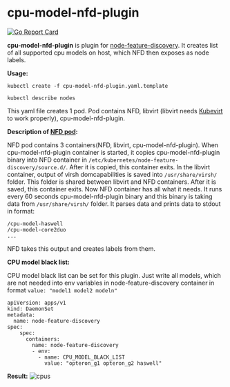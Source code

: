 # cpu-model-nfd-plugin

[![Go Report Card](https://goreportcard.com/badge/github.com/ksimon1/cpu-model-nfd-plugin)](https://goreportcard.com/report/github.com/ksimon1/cpu-model-nfd-plugin)

**cpu-model-nfd-plugin** is plugin for [node-feature-discovery](https://github.com/kubernetes-sigs/node-feature-discovery). It creates list of all supported cpu models on host, which NFD then exposes as node labels.

**Usage:**
```
kubectl create -f cpu-model-nfd-plugin.yaml.template

kubectl describe nodes
```

This yaml file creates 1 pod. Pod contains NFD, libvirt (libvirt needs [Kubevirt](http://kubevirt.io/) to work properly), cpu-model-nfd-plugin.

**Description of [NFD pod](https://github.com/ksimon1/cpu-model-nfd-plugin/blob/master/cpu-model-nfd-plugin.yaml.template#L63):**

NFD pod contains 3 containers(NFD, libvirt, cpu-model-nfd-plugin). When cpu-model-nfd-plugin container is started, it copies cpu-model-nfd-plugin binary into NFD container in `/etc/kubernetes/node-feature-discovery/source.d/`. After it is copied, this container exits. In the libvirt container, output of virsh domcapabilities is saved into `/usr/share/virsh/` folder. This folder is shared between libvirt and NFD containers. After it is saved, this container exits. Now NFD container has all what it needs. It runs every 60 seconds cpu-model-nfd-plugin binary and this binary is taking data from `/usr/share/virsh/` folder. It parses data and prints data to stdout in format:
```
/cpu-model-haswell
/cpu-model-core2duo
...
```
NFD takes this output and creates labels from them.

**CPU model black list:**

CPU model black list can be set for this plugin. Just write all models, which are not needed into env variables in node-feature-discovery container in format `value: "model1 model2 modeln"`

```
apiVersion: apps/v1
kind: DaemonSet
metadata:
  name: node-feature-discovery
spec:
    spec:
      containers:
        name: node-feature-discovery
        - env:
          - name: CPU_MODEL_BLACK_LIST
            value: "opteron_g1 opteron_g2 haswell"
```
**Result:**
![cpus](https://camo.githubusercontent.com/582985d780e4827856f862fbdd6b17f4f27f5c8c/68747470733a2f2f692e696d6775722e636f6d2f773643654343592e706e67)
